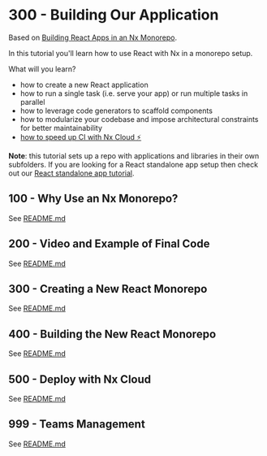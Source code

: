 # 300 - Building Our Application

Based on [Building React Apps in an Nx Monorepo](https://nx.dev/getting-started/tutorials/react-monorepo-tutorial).

In this tutorial you'll learn how to use React with Nx in a monorepo setup.

What will you learn?

- how to create a new React application
- how to run a single task (i.e. serve your app) or run multiple tasks in parallel
- how to leverage code generators to scaffold components
- how to modularize your codebase and impose architectural constraints for better maintainability
- [how to speed up CI with Nx Cloud ⚡](https://nx.dev/getting-started/tutorials/react-monorepo-tutorial#fast-ci)

**Note**:  this tutorial sets up a repo with applications and libraries in their own subfolders. If you are looking for a React standalone app setup then check out our [React standalone app tutorial](https://nx.dev/getting-started/tutorials/react-standalone-tutorial).

## 100 - Why Use an Nx Monorepo?

See [README.md](./100/README.md)

## 200 - Video and Example of Final Code

See [README.md](./200/README.md)

## 300 - Creating a New React Monorepo

See [README.md](./300/README.md)

## 400 - Building the New React Monorepo

See [README.md](./400/README.md)

## 500 - Deploy with Nx Cloud

See [README.md](./500/README.md)

## 999 - Teams Management

See [README.md](./999/README.md)
